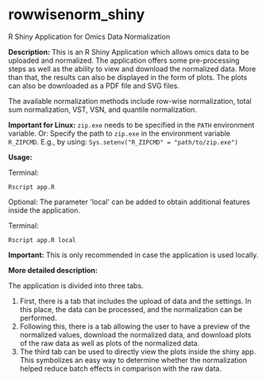 # rowwisenorm_shiny
R Shiny Application for Omics Data Normalization 

**Description:**
This is an R Shiny Application which allows omics data to be uploaded and normalized. The application offers some pre-processing steps as well as the ability to view and download the normalized data. More than that, the results can also be displayed in the form of plots. The plots can also be downloaded as a PDF file and SVG files.

The available normalization methods include row-wise normalization, total sum normalization, VST, VSN, and quantile normalization.

**Important for Linux:**
```zip.exe``` needs to be specified in the ```PATH``` environment variable.
Or: Specify the path to ```zip.exe``` in the environment variable ```R_ZIPCMD```. 
E.g., by using: ```Sys.setenv("R_ZIPCMD" = "path/to/zip.exe")```

**Usage:**

Terminal:
```
Rscript app.R 
```

Optional: The parameter 'local' can be added to obtain additional features inside the application.

Terminal:
```
Rscript app.R local 
```

**Important:** This is only recommended in case the application is used locally.

**More detailed description:**

The application is divided into three tabs.
1. First, there is a tab that includes the upload of data and the settings. In this place, the data can be processed, and the normalization can be performed. 
2. Following this, there is a tab allowing the user to have a preview of the normalized values, download the normalized data, and download plots of the raw data as well as plots of the normalized data. 
3. The third tab can be used to directly view the plots inside the shiny app. This symbolizes an easy way to determine whether the normalization helped reduce batch effects in comparison with the raw data.
